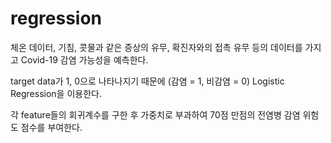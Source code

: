 # regression

체온 데이터, 기침, 콧물과 같은 증상의 유무, 확진자와의 접촉 유무 등의 데이터를 가지고 Covid-19 감염 가능성을 예측한다.

target data가 1, 0으로 나타나지기 때문에 (감염 = 1, 비감염 = 0) Logistic Regression을 이용한다.

각 feature들의 회귀계수를 구한 후 가중치로 부과하여 70점 만점의 전염병 감염 위험도 점수를 부여한다.

